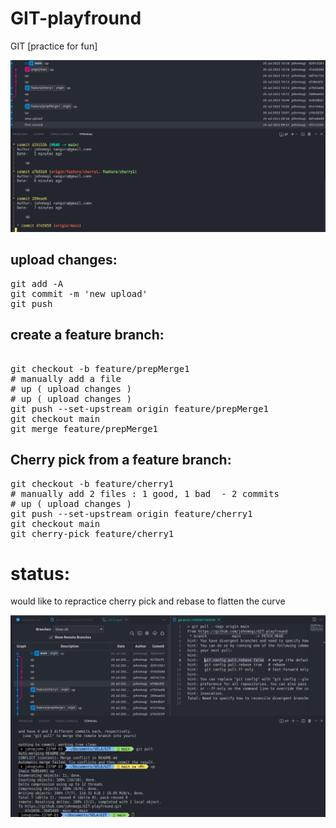 # GIT-playfround

GIT [practice for fun]

![alt text](img/status.png)

## upload changes:
<pre>
git add -A
git commit -m 'new upload'
git push
</pre>
## create a feature branch:
<pre>

git checkout -b feature/prepMerge1
# manually add a file 
# up ( upload changes )
# up ( upload changes )
git push --set-upstream origin feature/prepMerge1
git checkout main
git merge feature/prepMerge1
</pre>
## Cherry pick from a feature branch:
<!-- let's try a git cherry pick with rebase -->
<pre>
git checkout -b feature/cherry1
# manually add 2 files : 1 good, 1 bad  - 2 commits
# up ( upload changes )
git push --set-upstream origin feature/cherry1
git checkout main
git cherry-pick feature/cherry1
</pre>
# status:
would like to repractice cherry pick and rebase to flatten the curve

![alt text](img/conflict1.png)
